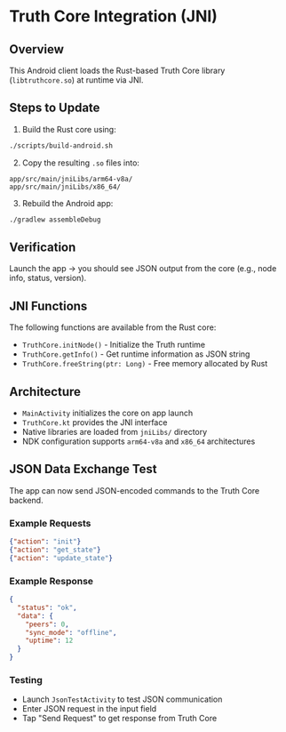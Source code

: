 # Truth Core Integration (JNI)

## Overview
This Android client loads the Rust-based Truth Core library (`libtruthcore.so`) at runtime via JNI.

## Steps to Update
1. Build the Rust core using:

```bash
./scripts/build-android.sh
```

2. Copy the resulting `.so` files into:

```
app/src/main/jniLibs/arm64-v8a/
app/src/main/jniLibs/x86_64/
```

3. Rebuild the Android app:

```bash
./gradlew assembleDebug
```

## Verification
Launch the app → you should see JSON output from the core (e.g., node info, status, version).

## JNI Functions
The following functions are available from the Rust core:

- `TruthCore.initNode()` - Initialize the Truth runtime
- `TruthCore.getInfo()` - Get runtime information as JSON string
- `TruthCore.freeString(ptr: Long)` - Free memory allocated by Rust

## Architecture
- `MainActivity` initializes the core on app launch
- `TruthCore.kt` provides the JNI interface
- Native libraries are loaded from `jniLibs/` directory
- NDK configuration supports `arm64-v8a` and `x86_64` architectures

## JSON Data Exchange Test

The app can now send JSON-encoded commands to the Truth Core backend.

### Example Requests
```json
{"action": "init"}
{"action": "get_state"}
{"action": "update_state"}
```

### Example Response
```json
{
  "status": "ok",
  "data": {
    "peers": 0,
    "sync_mode": "offline",
    "uptime": 12
  }
}
```

### Testing
- Launch `JsonTestActivity` to test JSON communication
- Enter JSON request in the input field
- Tap "Send Request" to get response from Truth Core
